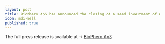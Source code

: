 ```yaml
---
layout: post
title: BioPhero ApS has announced the closing of a seed investment of €3 million by Novo Seeds, Syngenta Ventures and Syddansk Innovation
icon: mdi-bell
published: true
---
```


The full press release is available at ->
[BioPhero ApS](https://biophero.com/onewebmedia/BioPhero%20Press%20Release%20EN.pdf)